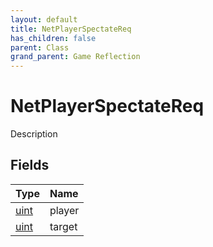 ```yaml
---
layout: default
title: NetPlayerSpectateReq
has_children: false
parent: Class
grand_parent: Game Reflection
---
```

# NetPlayerSpectateReq
Description 

## Fields

| Type | Name |
|:----------|:--------------|
| [uint](/riftbreaker-wiki/docs/game-reflection/components/uint/) | player |
| [uint](/riftbreaker-wiki/docs/game-reflection/components/uint/) | target |

